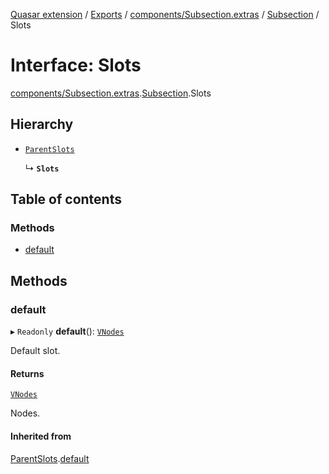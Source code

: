 [Quasar extension](../index.md) / [Exports](../modules.md) / [components/Subsection.extras](../modules/components_Subsection_extras.md) / [Subsection](../modules/components_Subsection_extras.Subsection.md) / Slots

# Interface: Slots

[components/Subsection.extras](../modules/components_Subsection_extras.md).[Subsection](../modules/components_Subsection_extras.Subsection.md).Slots

## Hierarchy

- [`ParentSlots`](components_Subsection_extras.Subsection.ParentSlots.md)

  ↳ **`Slots`**

## Table of contents

### Methods

- [default](components_Subsection_extras.Subsection.Slots.md#default)

## Methods

### default

▸ `Readonly` **default**(): [`VNodes`](../modules/components_api_misc.md#vnodes)

Default slot.

#### Returns

[`VNodes`](../modules/components_api_misc.md#vnodes)

Nodes.

#### Inherited from

[ParentSlots](components_Subsection_extras.Subsection.ParentSlots.md).[default](components_Subsection_extras.Subsection.ParentSlots.md#default)
